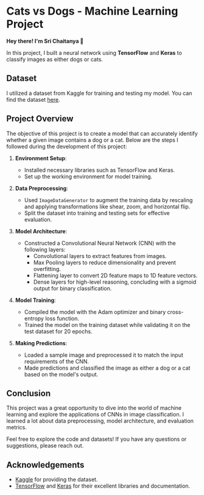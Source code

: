 # Cats vs Dogs - Machine Learning Project

**Hey there! I'm Sri Chaitanya 👋**

In this project, I built a neural network using **TensorFlow** and **Keras** to classify images as either dogs or cats.

## Dataset

I utilized a dataset from Kaggle for training and testing my model. You can find the dataset [here](https://www.kaggle.com/datasets/d4rklucif3r/cat-and-dogs?select=dataset).

## Project Overview

The objective of this project is to create a model that can accurately identify whether a given image contains a dog or a cat. Below are the steps I followed during the development of this project:

1. **Environment Setup**:
   - Installed necessary libraries such as TensorFlow and Keras.
   - Set up the working environment for model training.

2. **Data Preprocessing**:
   - Used `ImageDataGenerator` to augment the training data by rescaling and applying transformations like shear, zoom, and horizontal flip.
   - Split the dataset into training and testing sets for effective evaluation.

3. **Model Architecture**:
   - Constructed a Convolutional Neural Network (CNN) with the following layers:
     - Convolutional layers to extract features from images.
     - Max Pooling layers to reduce dimensionality and prevent overfitting.
     - Flattening layer to convert 2D feature maps to 1D feature vectors.
     - Dense layers for high-level reasoning, concluding with a sigmoid output for binary classification.

4. **Model Training**:
   - Compiled the model with the Adam optimizer and binary cross-entropy loss function.
   - Trained the model on the training dataset while validating it on the test dataset for 20 epochs.

5. **Making Predictions**:
   - Loaded a sample image and preprocessed it to match the input requirements of the CNN.
   - Made predictions and classified the image as either a dog or a cat based on the model's output.

## Conclusion

This project was a great opportunity to dive into the world of machine learning and explore the applications of CNNs in image classification. I learned a lot about data preprocessing, model architecture, and evaluation metrics.

Feel free to explore the code and datasets! If you have any questions or suggestions, please reach out.

## Acknowledgements

- [Kaggle](https://www.kaggle.com) for providing the dataset.
- [TensorFlow](https://www.tensorflow.org/) and [Keras](https://keras.io/) for their excellent libraries and documentation.

